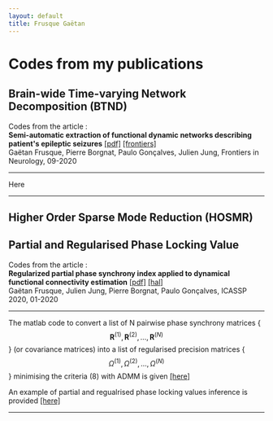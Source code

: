 ```yaml
---
layout: default
title: Frusque Gaëtan
---
```

# Codes from my publications

## Brain-wide Time-varying Network Decomposition (BTND) ##

Codes from the article : \
 **Semi-automatic extraction of functional dynamic networks describing patient's epileptic seizures** [[pdf]](../Support/fneur-11-579725.pdf) [[frontiers]](https://www.frontiersin.org/articles/10.3389/fneur.2020.579725/full)\
Gaëtan Frusque, Pierre Borgnat, Paulo Gonçalves, Julien Jung, 
Frontiers in Neurology, 09-2020

-----

Here

-----



## Higher Order Sparse Mode Reduction (HOSMR) ##

## Partial and Regularised Phase Locking Value ##

Codes from the article : \
 **Regularized partial phase synchrony index applied to dynamical functional connectivity estimation** [[pdf]](../Support/Frusque.icassp2020.pdf) [[hal]](https://hal.inria.fr/hal-02459821/document)\
Gaëtan Frusque, Julien Jung, Pierre Borgnat, Paulo Gonçalves, 
ICASSP 2020, 01-2020

-----

The matlab code to convert a list of N pairwise phase synchrony matrices {$$\mathbf{R}^{(1)},\mathbf{R}^{(2)}, ...,\mathbf{R}^{(N)}$$} (or covariance matrices) into a list of regularised precision matrices {$$\Omega^{(1)},\Omega^{(2)}, ...,\Omega^{(N)}$$} minimising the criteria (8) with ADMM is given [[here]](../Support/rpPLV_ADMM.m)

An example of partial and regualrised phase locking values inference is provided [[here]](../Support/Main_rpPLV_ADMM.m)

-----

<br/>

